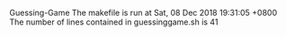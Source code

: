 Guessing-Game
The makefile is run at Sat, 08 Dec 2018 19:31:05 +0800
The number of lines contained in guessinggame.sh is 41
